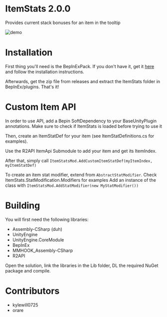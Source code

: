 # ItemStats 2.0.0
Provides current stack bonuses for an item in the tooltip

![demo](https://i.nyah.moe/VvsO.png)

# Installation
First thing you'll need is the BepInExPack. If you don't have it, get it [here](https://thunderstore.io/package/bbepis/BepInExPack/) and follow the installation instructions.

Afterwards, get the zip file from releases and extract the ItemStats folder in BepInEx/plugins. That's it!

# Custom Item API
In order to use API, add a Bepin SoftDependency to your BaseUnityPlugin annotations. 
Make sure to check if ItemStats is loaded before trying to use it

Then, create an ItemStatDef for your item (see ItemStatDefinitions.cs for examples).

Use the R2API ItemApi Submodule to add your item and get its ItemIndex.

After that, simply call `ItemStatsMod.AddCustomItemStatDef(myItemIndex, myItemStatDef)`

To create an item stat modifier, extend from `AbstractStatModifier`. Check ItemStats.StatModification.Modifiers for examples
Add an instance of the class with `ItemStatsMod.AddStatModifier(new MyStatModifier())`

# Building

You will first need the following libraries:

* Assembly-CSharp (duh)
* UnityEngine
* UnityEngine.CoreModule
* BepInEx
* MMHOOK_Assembly-CSharp
* R2API

Open the solution, link the libraries in the Lib folder, DL the required NuGet package and compile.

# Contributors

* kylewill0725
* orare
